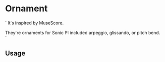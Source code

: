 # Ornament
` It's inspired by MuseScore.　　　

  They're ornaments for Sonic PI included arpeggio, glissando, or pitch bend. `
## Usage

